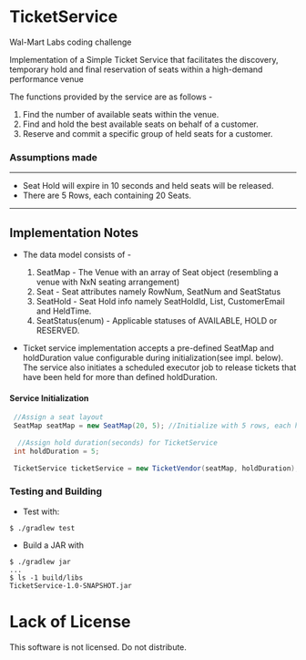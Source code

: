 # TicketService
Wal-Mart Labs coding challenge

Implementation of a Simple Ticket Service that facilitates the discovery, temporary hold and final reservation of seats within a high-demand performance venue

The functions provided by the service are as follows - 

1. Find the number of available seats within the venue.
2. Find and hold the best available seats on behalf of a customer.
3. Reserve and commit a specific group of held seats for a customer.

### Assumptions made 
---
* Seat Hold will expire in 10 seconds and held seats will be released.
* There are 5 Rows, each containing 20 Seats. 
---

## Implementation Notes

* The data model consists of - 
  1. SeatMap - The Venue with an array of Seat object (resembling a venue with NxN seating arrangement)
  2. Seat - Seat attributes namely RowNum, SeatNum and SeatStatus 
  3. SeatHold - Seat Hold info namely SeatHoldId, List<Seat>, CustomerEmail and HeldTime. 
  4. SeatStatus(enum) - Applicable statuses of AVAILABLE, HOLD or RESERVED.
  
* Ticket service implementation accepts a pre-defined SeatMap and holdDuration value configurable during initialization(see impl. below). The service also initiates a scheduled executor job to release tickets that have been held for more than defined holdDuration. 
    
#### Service Initialization    

```java
 //Assign a seat layout
 SeatMap seatMap = new SeatMap(20, 5); //Initialize with 5 rows, each having 20 seats
  
  //Assign hold duration(seconds) for TicketService
 int holdDuration = 5;
 
 TicketService ticketService = new TicketVendor(seatMap, holdDuration);
```

### Testing and Building

* Test with:
``` shellsession
$ ./gradlew test
```

* Build a JAR with
``` shellsession
$ ./gradlew jar
...
$ ls -1 build/libs
TicketService-1.0-SNAPSHOT.jar
```

Lack of License
==
This software is not licensed. Do not distribute.
